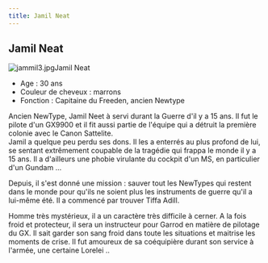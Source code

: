 ```yaml
---
title: Jamil Neat
---
```


Jamil Neat
----------

![jammil3.jpg](/images/mini/images-stories-saga-gundamx-images-jamil-_tb_200x_jammil3.jpg)Jamil Neat  
- Age : 30 ans  
- Couleur de cheveux : marrons  
- Fonction : Capitaine du Freeden, ancien Newtype  
  
Ancien NewType, Jamil Neet à servi durant la Guerre d'il y a 15 ans. Il fut le pilote d'un GX9900 et il fit aussi partie de l'équipe qui a détruit la première colonie avec le Canon Sattelite.   
Jamil a quelque peu perdu ses dons. Il les a enterrés au plus profond de lui, se sentant extrêmement coupable de la tragédie qui frappa le monde il y a 15 ans. Il a d'ailleurs une phobie virulante du cockpit d'un MS, en particulier d'un Gundam ...  
  
Depuis, il s'est donné une mission : sauver tout les NewTypes qui restent dans le monde pour qu'ils ne soient plus les instruments de guerre qu'il a lui-même été. Il a commencé par trouver Tiffa Adill.


Homme très mystérieux, il a un caractère très difficile à cerner. A la fois froid et protecteur, il sera un instructeur pour Garrod en matière de pilotage du GX. Il sait garder son sang froid dans toute les situations et maitrise les moments de crise. Il fut amoureux de sa coéquipière durant son service à l'armée, une certaine Lorelei ..

